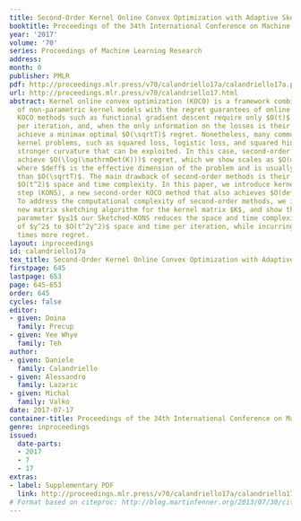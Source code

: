 ```yaml
---
title: Second-Order Kernel Online Convex Optimization with Adaptive Sketching
booktitle: Proceedings of the 34th International Conference on Machine Learning
year: '2017'
volume: '70'
series: Proceedings of Machine Learning Research
address: 
month: 0
publisher: PMLR
pdf: http://proceedings.mlr.press/v70/calandriello17a/calandriello17a.pdf
url: http://proceedings.mlr.press/v70/calandriello17.html
abstract: Kernel online convex optimization (KOCO) is a framework combining the expressiveness
  of non-parametric kernel models with the regret guarantees of online learning. First-order
  KOCO methods such as functional gradient descent require only $O(t)$ time and space
  per iteration, and, when the only information on the losses is their convexity,
  achieve a minimax optimal $O(\sqrtT)$ regret. Nonetheless, many common losses in
  kernel problems, such as squared loss, logistic loss, and squared hinge loss posses
  stronger curvature that can be exploited. In this case, second-order KOCO methods
  achieve $O(\log(\mathrmDet(K)))$ regret, which we show scales as $O(deff \log T)$,
  where $deff$ is the effective dimension of the problem and is usually much smaller
  than $O(\sqrtT)$. The main drawback of second-order methods is their much higher
  $O(t^2)$ space and time complexity. In this paper, we introduce kernel online Newton
  step (KONS), a new second-order KOCO method that also achieves $O(deff\log T)$ regret.
  To address the computational complexity of second-order methods, we introduce a
  new matrix sketching algorithm for the kernel matrix $K$, and show that for a chosen
  parameter $γ≤1$ our Sketched-KONS reduces the space and time complexity by a factor
  of $γ^2$ to $O(t^2γ^2)$ space and time per iteration, while incurring only $1/γ$
  times more regret.
layout: inproceedings
id: calandriello17a
tex_title: Second-Order Kernel Online Convex Optimization with Adaptive Sketching
firstpage: 645
lastpage: 653
page: 645-653
order: 645
cycles: false
editor:
- given: Doina
  family: Precup
- given: Yee Whye
  family: Teh
author:
- given: Daniele
  family: Calandriello
- given: Alessandro
  family: Lazaric
- given: Michal
  family: Valko
date: 2017-07-17
container-title: Proceedings of the 34th International Conference on Machine Learning
genre: inproceedings
issued:
  date-parts:
  - 2017
  - 7
  - 17
extras:
- label: Supplementary PDF
  link: http://proceedings.mlr.press/v70/calandriello17a/calandriello17a-supp.pdf
# Format based on citeproc: http://blog.martinfenner.org/2013/07/30/citeproc-yaml-for-bibliographies/
---
```


